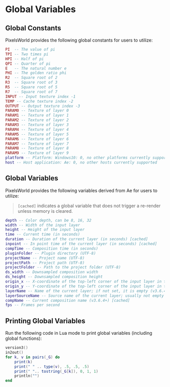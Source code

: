 # Global Variables

## Global Constants

PixelsWorld provides the following global constants for users to utilize:

```lua:const.lua
PI  -- The value of pi
TPI -- Two times pi
HPI -- Half of pi
QPI -- Quarter of pi
E   -- The natural number e
PHI -- The golden ratio phi
R2  -- Square root of 2
R3  -- Square root of 3
R5  -- Square root of 5
R7  -- Square root of 7
INPUT -- Input texture index -1
TEMP -- Cache texture index -2
OUTPUT -- Output texture index -3
PARAM0 -- Texture of layer 0
PARAM1 -- Texture of layer 1
PARAM2 -- Texture of layer 2
PARAM3 -- Texture of layer 3
PARAM4 -- Texture of layer 4
PARAM5 -- Texture of layer 5
PARAM6 -- Texture of layer 6
PARAM7 -- Texture of layer 7
PARAM8 -- Texture of layer 8
PARAM9 -- Texture of layer 9
platform -- Platform: Windows10: 0, no other platforms currently supported
host -- Host application: Ae: 0, no other hosts currently supported
```

## Global Variables

PixelsWorld provides the following variables derived from Ae for users to utilize:

> `[cached]` indicates a global variable that does not trigger a re-render unless memory is cleared.

```lua:globalvars.lua
depth -- Color depth, can be 8, 16, 32
width -- Width of the input layer
height -- Height of the input layer
time -- Current time (in seconds)
duration -- Duration of the current layer (in seconds) [cached]
inpoint -- In point time of the current layer (in seconds) [cached]
compTime -- Composition time (in seconds)
pluginFolder -- Plugin directory (UTF-8)
projectName -- Project name (UTF-8)
projectPath -- Project path (UTF-8)
projectFolder -- Path to the project folder (UTF-8)
ds_width -- Downsampled composition width
ds_height -- Downsampled composition height
origin_x -- X-coordinate of the top-left corner of the input layer in the layer coordinate system
origin_y -- Y-coordinate of the top-left corner of the input layer in the layer coordinate system
layerName -- Name of the current layer; if not set, it is empty (v3.6.4+) [cached]
layerSourceName -- Source name of the current layer; usually not empty (v3.6.4+) [cached]
compName -- Current composition name (v3.6.4+) [cached]
fps -- Frames per second
```

## Printing Global Variables

Run the following code in Lua mode to print global variables (including global functions):

```lua:printGlobals.lua
version3()
in2out()
for k, v in pairs(_G) do
    print(k)
    print(" " .. type(v), .5, .5, .5)
    print(" ".. tostring(_G[k]), 0, 1, 1)
    println("")
end
```